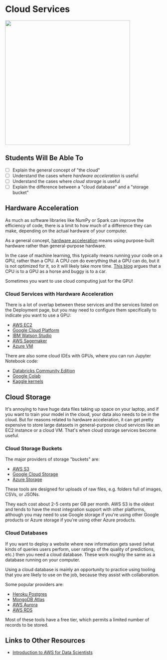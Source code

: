 # Cloud Services

<img src="https://nerds.net/wp-content/uploads/2018/02/cloud-computer-reality-750x646.jpg" width="400px">

## Students Will Be Able To
 - [ ] Explain the general concept of "the cloud"
 - [ ] Understand the cases where _hardware acceleration_ is useful
 - [ ] Understand the cases where _cloud storage_ is useful
 - [ ] Explain the difference between a "cloud database" and a "storage bucket"

## Hardware Acceleration

As much as software libraries like NumPy or Spark can improve the efficiency of code, there is a limit to how much of a difference they can make, depending on the actual hardware of your computer.

As a general concept, [hardware acceleration](https://www.omnisci.com/learn/resources/technical-glossary/hardware-acceleration) means using purpose-built hardware rather than general-purpose hardware.

In the case of machine learning, this typically means running your code on a GPU, rather than a CPU.  A CPU _can_ do everything that a GPU can do, but it is not optimized for it, so it will likely take more time.  [This blog](https://towardsdatascience.com/maximize-your-gpu-dollars-a9133f4e546a) argues that a CPU is to a GPU as a horse and buggy is to a car.

Sometimes you want to use cloud computing just for the GPU!

### Cloud Services with Hardware Acceleration

There is a lot of overlap between these services and the services listed on the Deployment page, but you may need to configure them specifically to indicate you want to use a GPU:

 - [AWS EC2](https://aws.amazon.com/blogs/machine-learning/train-deep-learning-models-on-gpus-using-amazon-ec2-spot-instances/)
 - [Google Cloud Platform](https://cloud.google.com/ml-engine/docs/using-gpus)
 - [IBM Watson Studio](https://dataplatform.cloud.ibm.com/docs/content/wsj/analyze-data/ml_dlaas_gpus.html)
 - [AWS Sagemaker](https://aws.amazon.com/machine-learning/accelerate-machine-learning-P3/)
 - [Azure VM](https://docs.microsoft.com/en-us/azure/virtual-machines/linux/sizes-gpu)

There are also some cloud IDEs with GPUs, where you can run Jupyter Notebook code:

 - [Databricks Community Edition](https://community.cloud.databricks.com/)
 - [Google Colab](https://towardsdatascience.com/getting-started-with-google-colab-f2fff97f594c)
 - [Kaggle kernels](https://www.kaggle.com/dansbecker/running-kaggle-kernels-with-a-gpu)

## Cloud Storage

It's annoying to have huge data files taking up space on your laptop, and if you want to train your model in the cloud, your data also needs to be in the cloud.  But for reasons related to hardware acceleration, it can get pretty expensive to store large datasets in general-purpose cloud services like an EC2 instance or a cloud VM.  That's when cloud storage services become useful.

### Cloud Storage Buckets

The major providers of storage "buckets" are:

 - [AWS S3](https://aws.amazon.com/s3/getting-started/)
 - [Google Cloud Storage](https://cloud.google.com/storage/)
 - [Azure Storage](https://docs.microsoft.com/en-us/azure/storage/common/storage-introduction)

These tools are designed for uploads of raw files, e.g. folders full of images, CSVs, or JSONs.

They each cost about 2-5 cents per GB per month.  AWS S3 is the oldest and tends to have the most integration support with other platforms, although you may need to use Google storage if you're using other Google products or Azure storage if you're using other Azure products.

### Cloud Databases

If you want to deploy a website where new information gets saved (what kinds of queries users perform, user ratings of the quality of predictions, etc.) then you need a cloud database.  These work roughly the same as a database running on your computer.

Using a cloud database is mainly an opportunity to practice using tooling that you are likely to use on the job, because they assist with collaboration.

Some popular providers are:

 - [Heroku Postgres](https://www.heroku.com/postgres)
 - [MongoDB Atlas](https://www.mongodb.com/cloud/atlas)
 - [AWS Aurora](https://aws.amazon.com/rds/aurora/)
 - [AWS RDS](https://aws.amazon.com/rds/)

Most of these tools have a free tier, which permits a limited number of records to be stored.

## Links to Other Resources

 - [Introduction to AWS for Data Scientists](https://www.dataquest.io/blog/introduction-to-aws-for-data-scientists/)